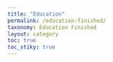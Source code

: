 ```yaml
---
title: "Education"
permalink: /education-finished/
taxonomy: Education Finished
layout: category
toc: true
toc_stiky: true
---
```

